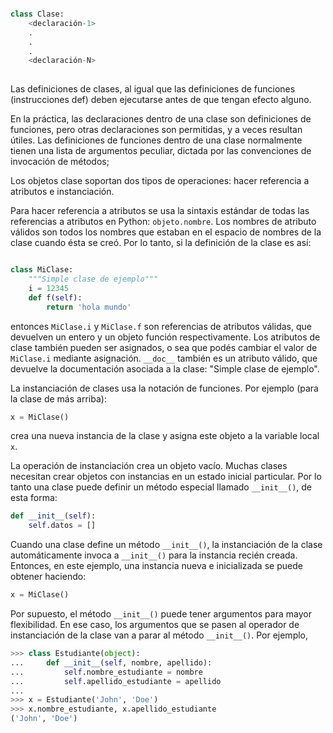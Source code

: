 ``` python

class Clase:
    <declaración-1>
    .
    .
    .
    <declaración-N>
    
```
Las definiciones de clases, al igual que las definiciones de funciones (instrucciones def)
deben ejecutarse antes de que tengan efecto alguno.

En la práctica, las declaraciones dentro de una clase son definiciones de funciones, pero otras declaraciones son permitidas, y a veces resultan útiles. Las definiciones de funciones dentro de una clase normalmente tienen una lista de argumentos peculiar, dictada por las convenciones de invocación de métodos;


Los objetos clase soportan dos tipos de operaciones: hacer referencia a atributos e instanciación.

Para hacer referencia a atributos se usa la sintaxis estándar de todas las referencias a atributos en Python: `objeto.nombre`.
Los nombres de atributo válidos son todos los nombres que estaban en el espacio de nombres de la clase cuando ésta se creó.
Por lo tanto, si la definición de la clase es así:

``` python

class MiClase:
    """Simple clase de ejemplo"""
    i = 12345
    def f(self):
        return 'hola mundo'
```
entonces `MiClase.i` y `MiClase.f` son referencias de atributos válidas, que devuelven un entero y un objeto función respectivamente. Los atributos de clase también pueden ser asignados, o sea que podés cambiar el valor de `MiClase.i` mediante asignación. `__doc__` también es un atributo válido, que devuelve la documentación asociada a la clase: "Simple clase de ejemplo".


La instanciación de clases usa la notación de funciones. Por ejemplo (para la clase de más arriba):
``` python
x = MiClase()
```
crea una nueva instancia de la clase y asigna este objeto a la variable local `x`.

La operación de instanciación crea un objeto vacío. Muchas clases necesitan crear objetos con instancias en un estado inicial particular. Por lo tanto una clase puede definir un método especial llamado `__init__()`, de esta forma:

``` python
def __init__(self):
    self.datos = []
```

Cuando una clase define un método `__init__()`, la instanciación de la clase automáticamente invoca a `__init__()` para la instancia recién creada. Entonces, en este ejemplo, una instancia nueva e inicializada se puede obtener haciendo:
```python
x = MiClase()
```

Por supuesto, el método `__init__()` puede tener argumentos para mayor flexibilidad. En ese caso, los argumentos que se pasen al operador de instanciación de la clase van a parar al método `__init__()`. Por ejemplo,
``` python
>>> class Estudiante(object):
...     def __init__(self, nombre, apellido):
...         self.nombre_estudiante = nombre
...         self.apellido_estudiante = apellido
...
>>> x = Estudiante('John', 'Doe')
>>> x.nombre_estudiante, x.apellido_estudiante
('John', 'Doe')
```
